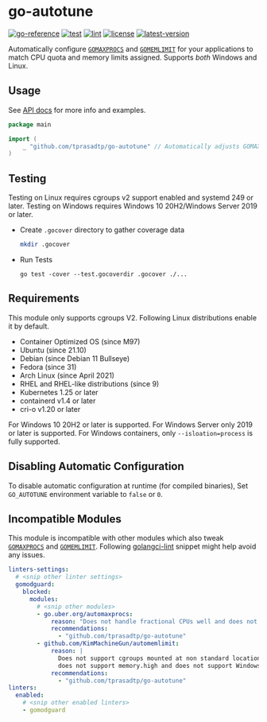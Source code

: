 # go-autotune

[![go-reference](https://img.shields.io/badge/go-reference-00758D?logo=go&logoColor=white)](https://pkg.go.dev/github.com/tprasadtp/go-autotune)
[![test](https://github.com/tprasadtp/go-launchd/actions/workflows/test.yml/badge.svg)](https://github.com/tprasadtp/go-autotune/actions/workflows/test.yml)
[![lint](https://github.com/tprasadtp/go-launchd/actions/workflows/lint.yml/badge.svg)](https://github.com/tprasadtp/go-autotune/actions/workflows/lint.yml)
[![license](https://img.shields.io/github/license/tprasadtp/go-launchd)](https://github.com/tprasadtp/go-autotune/blob/master/LICENSE)
[![latest-version](https://img.shields.io/github/v/tag/tprasadtp/go-launchd?color=7f50a6&label=release&logo=semver&sort=semver)](https://github.com/tprasadtp/go-autotune/releases)

Automatically configure [`GOMAXPROCS`][GOMAXPROCS] and [`GOMEMLIMIT`][GOMEMLIMIT]
for your applications to match CPU quota and memory limits assigned.
Supports _both_ Windows and Linux.

## Usage

See [API docs](https://pkg.go.dev/github.com/tprasadtp/go-autotune) for more info and examples.

```go
package main

import (
	_ "github.com/tprasadtp/go-autotune" // Automatically adjusts GOMAXPROCS & GOMEMLIMIT
)
```

## Testing

Testing on Linux requires cgroups v2 support enabled and systemd 249 or later.
Testing on Windows requires Windows 10 20H2/Windows Server 2019 or later.

- Create `.gocover` directory to gather coverage data

    ```bash
    mkdir .gocover
    ```

- Run Tests

    ```console
    go test -cover --test.gocoverdir .gocover ./...
    ```

## Requirements

This module only supports cgroups V2. Following Linux distributions enable it by default.

- Container Optimized OS (since M97)
- Ubuntu (since 21.10)
- Debian (since Debian 11 Bullseye)
- Fedora (since 31)
- Arch Linux (since April 2021)
- RHEL and RHEL-like distributions (since 9)
- Kubernetes 1.25 or later
- containerd v1.4 or later
- cri-o v1.20 or later

For Windows 10 20H2 or later is supported. For Windows Server only 2019 or later is supported.
For Windows containers, only `--isloation=process` is fully supported.

## Disabling Automatic Configuration

To disable automatic configuration at runtime (for compiled binaries),
Set `GO_AUTOTUNE` environment variable to `false` or `0`.

## Incompatible Modules

This module is incompatible with other modules which also tweak [`GOMAXPROCS`][GOMAXPROCS]
and [`GOMEMLIMIT`][GOMEMLIMIT]. Following [golangci-lint] snippet might help avoid any
issues.

```yml
linters-settings:
  # <snip other linter settings>
  gomodguard:
    blocked:
      modules:
        # <snip other modules>
        - go.uber.org/automaxprocs:
            reason: "Does not handle fractional CPUs well and does not support Windows."
            recommendations:
              - "github.com/tprasadtp/go-autotune"
        - github.com/KimMachineGun/automemlimit:
            reason: |
              Does not support cgroups mounted at non standard location,
              does not support memory.high and does not support Windows.
            recommendations:
              - "github.com/tprasadtp/go-autotune"
linters:
  enabled:
    # <snip other enabled linters>
    - gomodguard
```

[GOMEMLIMIT]: https://pkg.go.dev/runtime/debug#SetMemoryLimit
[GOMAXPROCS]: https://pkg.go.dev/runtime#GOMAXPROCS
[golangci-lint]: https://golangci-lint.run/
